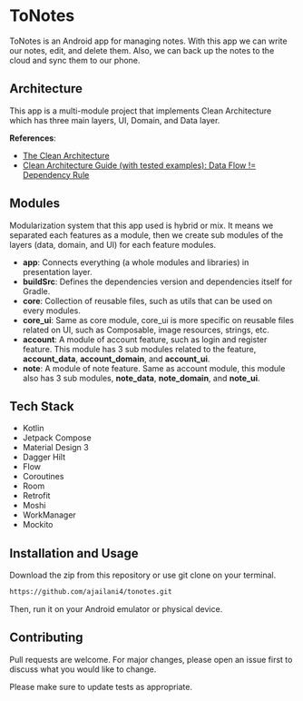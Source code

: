 # ToNotes

ToNotes is an Android app for managing notes. With this app we can write our notes, edit, and delete them. Also, we can back up the notes to the cloud and sync them to our phone.

## Architecture

This app is a multi-module project that implements Clean Architecture which has three main layers, UI, Domain, and Data layer.

**References**:
- [The Clean Architecture](https://blog.cleancoder.com/uncle-bob/2012/08/13/the-clean-architecture.html)
- [Clean Architecture Guide (with tested examples): Data Flow != Dependency Rule](https://medium.com/proandroiddev/clean-architecture-data-flow-dependency-rule-615ffdd79e29)

## Modules
Modularization system that this app used is hybrid or mix. It means we separated each features as a module, then we create sub modules of the layers (data, domain, and UI) for each feature modules.
- **app**: Connects everything (a whole modules and libraries) in presentation layer.
- **buildSrc**: Defines the dependencies version and dependencies itself for Gradle.
- **core**: Collection of reusable files, such as utils that can be used on every modules.
- **core_ui**: Same as core module, core_ui is more specific on reusable files related on UI, such as Composable, image resources, strings, etc.
- **account**: A module of account feature, such as login and register feature. This module has 3 sub modules related to the feature, **account_data**, **account_domain**, and **account_ui**.
- **note**: A module of note feature. Same as account module, this module also has 3 sub modules, **note_data**, **note_domain**, and **note_ui**.

## Tech Stack

- Kotlin
- Jetpack Compose
- Material Design 3
- Dagger Hilt
- Flow
- Coroutines
- Room
- Retrofit
- Moshi
- WorkManager
- Mockito

## Installation and Usage
Download the zip from this repository or use git clone on your terminal.

```bash
https://github.com/ajailani4/tonotes.git
```
Then, run it on your Android emulator or physical device.

## Contributing
Pull requests are welcome. For major changes, please open an issue first to discuss what you would like to change.

Please make sure to update tests as appropriate.
